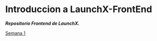 # Introduccion a LaunchX-FrontEnd

***Repositorio Frontend de LaunchX.***

[Semana 1](https://github.com/SrKarol/LaunchX-Frontend/tree/Personal/Semana1)
